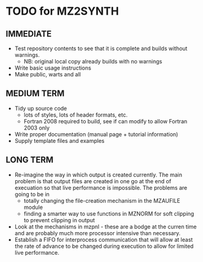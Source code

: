# TODO for MZ2SYNTH

## IMMEDIATE
- Test repository contents to see that it is complete and builds without warnings.
  - NB:  original local copy already builds with no warnings
- Write basic usage instructions
- Make public, warts and all

## MEDIUM TERM
- Tidy up source code
  - lots of styles, lots of header formats, etc.
  - Fortran 2008 required to build, see if can modify to allow Fortran 2003 only
- Write proper documentation (manual page + tutorial information)
- Supply template files and examples

## LONG TERM
- Re-imagine the way in which output is created currently.  The main problem is
  that output files are created in one go at the end of execuation so that live
  performance is impossible.  The problems are going to be in
  - totally changing the file-creation mechanism in the MZAUFILE module
  - finding a smarter way to use functions in MZNORM for soft clipping to prevent
    clipping in output
- Look at the mechanisms in mzpnl - these are a bodge at the curren time and
  are probably much more processor intensive than necessary.
- Establish a FIFO for interprocess communication that will allow at least the
  rate of advance to be changed during execution to allow for limited live
  performance.

